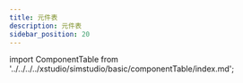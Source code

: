 ```yaml
---
title: 元件表
description: 元件表
sidebar_position: 20
---
```


import ComponentTable from '../../../../xstudio/simstudio/basic/componentTable/index.md';

<ComponentTable />